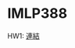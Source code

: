 # IMLP388
HW1: [連結](https://github.com/YJ043/IMLP388/blob/main/Unit01_Crash%20Course%20on%20Python.ipynb)
